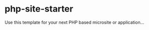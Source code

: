 php-site-starter
================

Use this template for your next PHP based microsite or application...